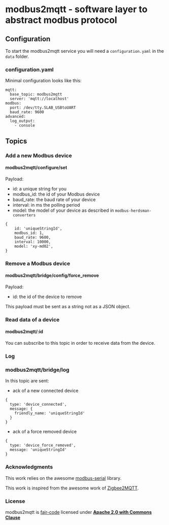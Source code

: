 # modbus2mqtt - software layer to abstract modbus protocol

## Configuration

To start the modbus2mqtt service you will need a `configuration.yaml` in the `data` folder.

### configuration.yaml

Minimal configuration looks like this:

```
mqtt:
  base_topic: modbus2mqtt
  server: 'mqtt://localhost'
modbus:
  port: /dev/tty.SLAB_USBtoUART
  baud_rate: 9600
advanced:
  log_output:
    - console
```

## Topics

### Add a new Modbus device

#### modbus2mqtt/configure/set

Payload:
- id: a unique string for you
- modbus_id: the id of your Modbus device
- baud_rate: the baud rate of your device
- interval: in ms the polling period
- model: the model of your device as described in `modbus-herdsman-converters`

```
{
    id: 'uniqueStringId',
    modbus_id: 1,
    baud_rate: 9600,
    interval: 10000,
    model: 'xy-md02',
}
```

### Remove a Modbus device

#### modbus2mqtt/bridge/config/force_remove

Payload:
- id: the id of the device to remove

This payload must be sent as a string not as a JSON object.

### Read data of a device

#### modbus2mqtt/:id

You can subscribe to this topic in order to receive data from the device.

### Log

### modbus2mqtt/bridge/log

In this topic are sent:
- ack of a new connected device 
```
{
  type: 'device_connected', 
  message: {
    friendly_name: 'uniqueStringId'
  }
}
```
- ack of a force removed device 
```
{ 
  type: 'device_force_removed', 
  message: 'uniqueStringId'
}
```

### Acknowledgments

This work relies on the awesome [modbus-serial](https://github.com/yaacov/node-modbus-serial) library.

This work is inspired from the awesome work of [Zigbee2MQTT](https://github.com/Koenkk/zigbee2mqtt).

### License
modbus2mqtt is [fair-code](https://faircode.io/) licensed under [**Apache 2.0 with Commons Clause**](https://github.com/Instathings/modbus2mqtt/blob/master/LICENSE.md)


